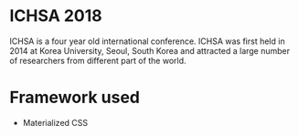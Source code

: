 # ICHSA 2018

ICHSA is a four year old international conference. ICHSA was first held in 2014 at Korea University, Seoul, South Korea and attracted a large number of researchers from different part of the world.

# Framework used
- Materialized CSS
